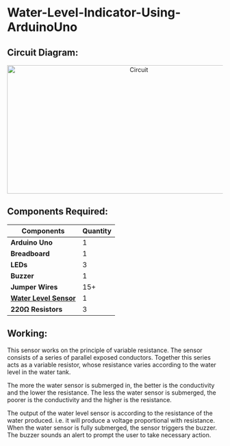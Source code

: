 # Water-Level-Indicator-Using-ArduinoUno

## Circuit Diagram:
<div align="center">
<img src="https://github.com/user-attachments/assets/85da967a-412f-4c1e-aaeb-318b213e4f7a" alt="Circuit" width="600" height="300">
</div>



## Components Required:
| Components               | Quantity 
|-------------------------|----------
| **Arduino Uno**         | 1  
| **Breadboard**          | 1
| **LEDs**                | 3  
| **Buzzer**              | 1   
| **Jumper Wires**        | 15+      
| [**Water Level Sensor**](https://robodo.in/products/water-level-sensor-depth-of-detection-water-sensor-for-arduino)  | 1        
| **220Ω Resistors**      | 3        

## Working:
This sensor works on the principle of variable resistance. The sensor consists of a series of parallel exposed conductors. Together this series acts as a variable resistor, whose resistance varies according to the water level in the water tank. 

The more the water sensor is submerged in, the better is the conductivity and the lower the resistance. The less the water sensor is submerged, the poorer is the conductivity and the higher is the resistance. 

The output of the water level sensor is according to the resistance of the water produced. i.e. it will produce a voltage proportional with resistance.
When the water sensor is fully submerged, the sensor triggers the buzzer. The buzzer sounds an alert to prompt the user to take necessary action.
